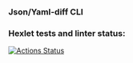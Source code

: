 ### Json/Yaml-diff CLI
### Hexlet tests and linter status:
[![Actions Status](https://github.com/Amidope/php-project-9/actions/workflows/hexlet-check.yml/badge.svg)](https://github.com/Amidope/php-project-9/actions)
